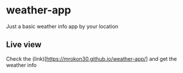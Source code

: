 # weather-app
Just a basic weather info app by your location

## Live view
Check the (link)[https://mrokon30.github.io/weather-app/] and get the weather info 
